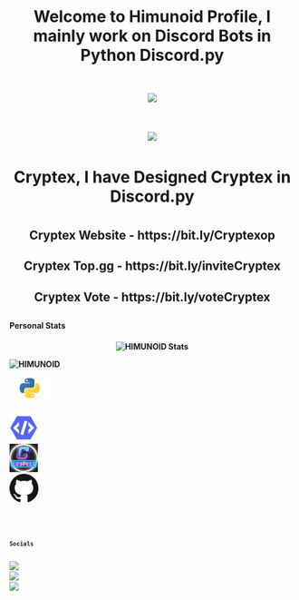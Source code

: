 <h1 align="center">Welcome to Himunoid Profile, I mainly work on Discord Bots in Python Discord.py<h1>
 <p align="center"><img height="400" src="https://github.com/HIMUNOID/HIMUNOID/blob/main/CRYPTEX%20(3).png">
   <br></br>
  <a href="https://top.gg/bot/919991790164115468">
  <img src="https://top.gg/api/widget/919991790164115468.svg">
</a>
  
<h1 align="center">Cryptex, I have Designed Cryptex in Discord.py <h1>  

 <h2 align="center">Cryptex Website - https://bit.ly/Cryptexop <h2>   
    <h2 align="center">Cryptex Top.gg - https://bit.ly/inviteCryptex <h2> 
      <h2 align="center">Cryptex Vote - https://bit.ly/voteCryptex <h2> 
      

  
<h4>Personal Stats<h4>
<p align="center"> <img src="https://github-readme-stats.vercel.app/api?username=HIMUNOID&&show_icons=true&title_color=ffbf00&icon_color=858585&text_color=858585&bg_color=111111" alt="HIMUNOID Stats"/>
<p align="left"> <img src="https://komarev.com/ghpvc/?username=HIMUNOID&label=Profile%20views&color=ffbf00&style=flat" alt="HIMUNOID" /> </p>  
<a href="https://www.python.org"><img height="45" src="https://github.com/HIMUNOID/HIMUNOID/blob/main/Python.png"/></a>  
<br></br>
<code><img height="50" src="https://github.com/HIMUNOID/HIMUNOID/blob/main/4323-blurple-verified-bot-developer.png">
<code><img height="50" src="https://github.com/HIMUNOID/HIMUNOID/blob/main/CRYPTEX%20(1).png">
<code><img height="50" src="https://github.com/HIMUNOID/HIMUNOID/blob/main/4601_github.png">  
  
  
  </code>
  
<h4>Socials<h4>
<a href="https://discord.gg/55R2R8GETm"><img height="45" src="https://img.icons8.com/cute-clipart/50/000000/discord-logo.png"/></a>
<a href="https://www.youtube.com/channel/UC9-lORtXxTXkh19r8XNPXsg"><img height="45" src="https://img.icons8.com/fluency/50/000000/youtube.png"/></a>
<a href="https://pid-x.herokuapp.com/"><img height="45" src="https://img.icons8.com/fluency/50/000000/domain.png"/></a>

<!---
PiDPyd/PiDPyd is a ✨ special ✨ repository because its `README.md` (this file) appears on your GitHub profile.
You can click the Preview link to take a look at your changes.
--->
